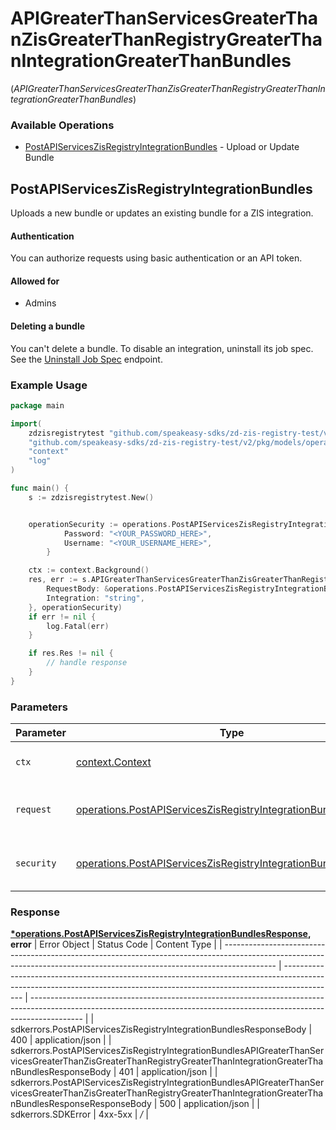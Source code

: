 # APIGreaterThanServicesGreaterThanZisGreaterThanRegistryGreaterThanIntegrationGreaterThanBundles
(*APIGreaterThanServicesGreaterThanZisGreaterThanRegistryGreaterThanIntegrationGreaterThanBundles*)

### Available Operations

* [PostAPIServicesZisRegistryIntegrationBundles](#postapiserviceszisregistryintegrationbundles) - Upload or Update Bundle

## PostAPIServicesZisRegistryIntegrationBundles

Uploads a new bundle or updates an existing bundle for a ZIS integration.

#### Authentication

You can authorize requests using basic authentication or an API token.

#### Allowed for

* Admins

#### Deleting a bundle

You can't delete a bundle. To disable an integration, uninstall its
job spec. See the [Uninstall
Job Spec](/api-reference/integration-services/registry/jobspecs/#uninstall-job-spec)
endpoint.

### Example Usage

```go
package main

import(
	zdzisregistrytest "github.com/speakeasy-sdks/zd-zis-registry-test/v2"
	"github.com/speakeasy-sdks/zd-zis-registry-test/v2/pkg/models/operations"
	"context"
	"log"
)

func main() {
    s := zdzisregistrytest.New()


    operationSecurity := operations.PostAPIServicesZisRegistryIntegrationBundlesSecurity{
            Password: "<YOUR_PASSWORD_HERE>",
            Username: "<YOUR_USERNAME_HERE>",
        }

    ctx := context.Background()
    res, err := s.APIGreaterThanServicesGreaterThanZisGreaterThanRegistryGreaterThanIntegrationGreaterThanBundles.PostAPIServicesZisRegistryIntegrationBundles(ctx, operations.PostAPIServicesZisRegistryIntegrationBundlesRequest{
        RequestBody: &operations.PostAPIServicesZisRegistryIntegrationBundlesRequestBody{},
        Integration: "string",
    }, operationSecurity)
    if err != nil {
        log.Fatal(err)
    }

    if res.Res != nil {
        // handle response
    }
}
```

### Parameters

| Parameter                                                                                                                                              | Type                                                                                                                                                   | Required                                                                                                                                               | Description                                                                                                                                            |
| ------------------------------------------------------------------------------------------------------------------------------------------------------ | ------------------------------------------------------------------------------------------------------------------------------------------------------ | ------------------------------------------------------------------------------------------------------------------------------------------------------ | ------------------------------------------------------------------------------------------------------------------------------------------------------ |
| `ctx`                                                                                                                                                  | [context.Context](https://pkg.go.dev/context#Context)                                                                                                  | :heavy_check_mark:                                                                                                                                     | The context to use for the request.                                                                                                                    |
| `request`                                                                                                                                              | [operations.PostAPIServicesZisRegistryIntegrationBundlesRequest](../../pkg/models/operations/postapiserviceszisregistryintegrationbundlesrequest.md)   | :heavy_check_mark:                                                                                                                                     | The request object to use for the request.                                                                                                             |
| `security`                                                                                                                                             | [operations.PostAPIServicesZisRegistryIntegrationBundlesSecurity](../../pkg/models/operations/postapiserviceszisregistryintegrationbundlessecurity.md) | :heavy_check_mark:                                                                                                                                     | The security requirements to use for the request.                                                                                                      |


### Response

**[*operations.PostAPIServicesZisRegistryIntegrationBundlesResponse](../../pkg/models/operations/postapiserviceszisregistryintegrationbundlesresponse.md), error**
| Error Object                                                                                                                                                              | Status Code                                                                                                                                                               | Content Type                                                                                                                                                              |
| ------------------------------------------------------------------------------------------------------------------------------------------------------------------------- | ------------------------------------------------------------------------------------------------------------------------------------------------------------------------- | ------------------------------------------------------------------------------------------------------------------------------------------------------------------------- |
| sdkerrors.PostAPIServicesZisRegistryIntegrationBundlesResponseBody                                                                                                        | 400                                                                                                                                                                       | application/json                                                                                                                                                          |
| sdkerrors.PostAPIServicesZisRegistryIntegrationBundlesAPIGreaterThanServicesGreaterThanZisGreaterThanRegistryGreaterThanIntegrationGreaterThanBundlesResponseBody         | 401                                                                                                                                                                       | application/json                                                                                                                                                          |
| sdkerrors.PostAPIServicesZisRegistryIntegrationBundlesAPIGreaterThanServicesGreaterThanZisGreaterThanRegistryGreaterThanIntegrationGreaterThanBundlesResponseResponseBody | 500                                                                                                                                                                       | application/json                                                                                                                                                          |
| sdkerrors.SDKError                                                                                                                                                        | 4xx-5xx                                                                                                                                                                   | */*                                                                                                                                                                       |
